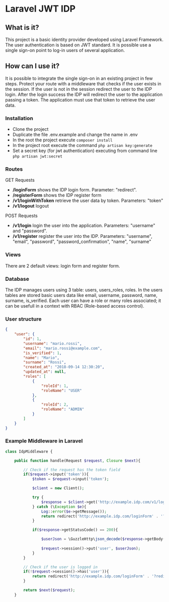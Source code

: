 # Laravel JWT IDP
## What is it?
This project is a basic identity provider developed using Laravel Framework. The user 
authentication is based on JWT standard. It is possible use a single sign-on point to log-in
users of several application.

## How can I use it?
It is possible to integrate the single sign-on in an existing project in few steps. Protect your route
with a middleware that checks if the user exists in the session. If the user is not in the session
redirect the user to the IDP login. After the login success the IDP will redirect the user to the
application passing a token. The application must use that token to retrieve the user data.

### Installation
- Clone the project
- Duplicate the file .env.example and change the name in .env
- In the root the project execute ``composer install``
- In the project root execute the command ``php artisan key:generate``
- Set a secret key (for jwt authentication) executing from command line ``php artisan jwt:secret``

### Routes
GET Requests

- **/loginForm** shows the IDP login form. Parameter: "redirect".
- **/registerForm** shows the IDP register form
- **/v1/loginWithToken** retrieve the user data by token. Parameters: "token"
- **/v1/logout** logout

POST Requests
- **/v1/login** login the user into the application. Parameters: "username" and "password".
- **/v1/register** register the user into the IDP. Parameters: "username", "email", "password", "password_confirmation", "name", "surname"

### Views
There are 2 default views: login form and register form.

### Database
The IDP manages users using 3 table: users, users_roles, roles.
In the users tables are stored basic users data like email, username, password,
name, surname, is_verified. Each user can have a role or many roles associated;
it can be usefull in a context with RBAC (Role-based access control).

### User structure

```json
{
    "user": {
        "id": 1,
        "username": "mario.rossi",
        "email": "mario.rossi@example.com",
        "is_verified": 1,
        "name": "Mario",
        "surname": "Rossi",
        "created_at": "2018-09-14 12:30:20",
        "updated_at": null,
        "roles": [
            {
                "roleId": 1,
                "roleName": "USER"
            },
            {
                "roleId": 2,
                "roleName": "ADMIN"
            }
        ]
    }
}
```

### Example Middleware in Laravel
```php
class IdpMiddleware {

    public function handle(Request $request, Closure $next){

        // Check if the request has the token field
        if($request->input('token')){
            $token = $request->input('token');

            $client = new Client();

            try {
                $response = $client->get('http://example.idp.com/v1/loginWithToken?token=' . $token);
            } catch (\Exception $e){
                Log::error($e->getMessage());
                return redirect('http://example.idp.com/loginForm' . '?redirect=' . $request->url());
            }

            if($response->getStatusCode() == 200){

                $userJson = \GuzzleHttp\json_decode($response->getBody());
                
                $request->session()->put('user', $userJson);
            }
        }

        // Check if the user is logged in
        if(!$request->session()->has('user')){
            return redirect('http://example.idp.com/loginForm' . '?redirect=' . $request->url());
        }

        return $next($request);
    }
```
